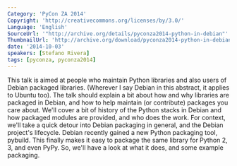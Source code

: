 ```yaml
---
Category: 'PyCon ZA 2014'
Copyright: 'http://creativecommons.org/licenses/by/3.0/'
Language: 'English'
SourceUrl: '"http://archive.org/details/pyconza2014-python-in-debian"'
ThumbnailUrl: 'http://archive.org/download/pyconza2014-python-in-debian/pyconza2014-python-in-debian.thumbs/11%20a%20Python%20in%20Debian%20%26%20Ubuntu-_000150.jpg'
date: '2014-10-03'
speakers: [Stefano Rivera]
tags: [pyconza, pyconza2014]
---
```

This talk is aimed at people who maintain Python libraries and also users of Debian packaged libraries. (Wherever I say Debian in this abstract, it applies to Ubuntu too). The talk should explain a bit about how and why libraries are packaged in Debian, and how to help maintain (or contribute) packages you care about.
We'll cover a bit of history of the Python stacks in Debian and how packaged modules are provided, and who does the work. For context, we'll take a quick detour into Debian packaging in general, and the Debian project's lifecycle.
Debian recently gained a new Python packaging tool, pybuild. This finally makes it easy to package the same library for Python 2, 3, and even PyPy. So, we'll have a look at what it does, and some example packaging.